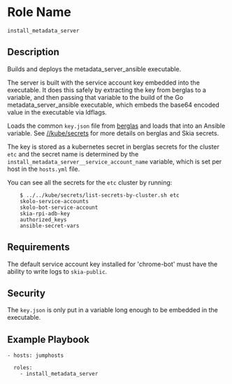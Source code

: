 # Role Name

`install_metadata_server`

## Description

Builds and deploys the metadata_server_ansible executable.

The server is built with the service account key embedded into the executable.
It does this safely by extracting the key from berglas to a variable, and then
passing that variable to the build of the Go metadata_server_ansible executable,
which embeds the base64 encoded value in the executable via ldflags.

Loads the common `key.json` file from
[berglas](https://github.com/GoogleCloudPlatform/berglas) and loads that into an
Ansible variable. See
[//kube/secrets](https://skia.googlesource.com/buildbot/+/refs/heads/main/kube/secrets/)
for more details on berglas and Skia secrets.

The key is stored as a kubernetes secret in berglas secrets for the cluster
`etc` and the secret name is determined by the
`install_metadata_server__service_account_name` variable, which is set per host
in the `hosts.yml` file.

You can see all the secrets for the `etc` cluster by running:

        $ ../../kube/secrets/list-secrets-by-cluster.sh etc
        skolo-service-accounts
        skolo-bot-service-account
        skia-rpi-adb-key
        authorized_keys
        ansible-secret-vars

## Requirements

The default service account key installed for 'chrome-bot' must have the ability
to write logs to `skia-public`.

## Security

The `key.json` is only put in a variable long enough to be embedded in the
executable.

## Example Playbook

    - hosts: jumphosts

      roles:
        - install_metadata_server
